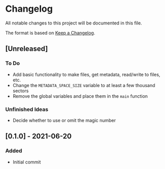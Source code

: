 # Changelog
All notable changes to this project will be documented in this file.

The format is based on [Keep a Changelog](https://keepachangelog.com/en/1.0.0/).

## [Unreleased]
### To Do

- Add basic functionality to make files, get metadata, read/write to files, etc.
- Change the `METADATA_SPACE_SIZE` variable to at least a few thousand sectors
- Remove the global variables and place them in the `main` function

### Unfinished Ideas
- Decide whether to use or omit the magic number

## [0.1.0] - 2021-06-20
### Added
- Initial commit